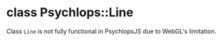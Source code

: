 class Psychlops::Line
======================

Class `Line` is not fully functional in PsychlopsJS due to WebGL's limitation.

